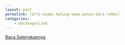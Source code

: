 ```yaml
---
layout: post
permalink: /arti-mimpi-kalung-emas-putus-dari-leher/
categories:
    - Uncategorized
---
```


[Baca Selengkapnya](/07)